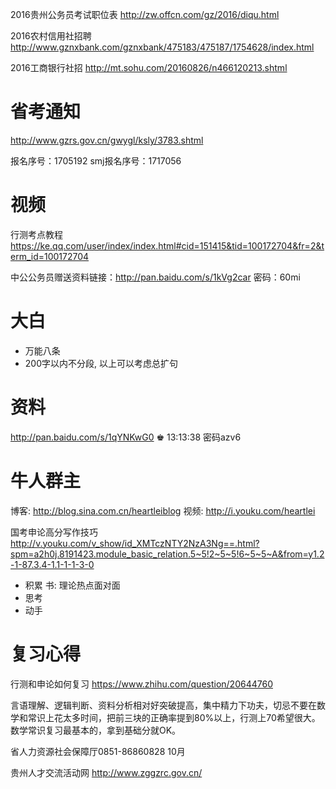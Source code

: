 


2016贵州公务员考试职位表
http://zw.offcn.com/gz/2016/diqu.html

2016农村信用社招聘
http://www.gznxbank.com/gznxbank/475183/475187/1754628/index.html

2016工商银行社招
http://mt.sohu.com/20160826/n466120213.shtml

# 省考通知

http://www.gzrs.gov.cn/gwygl/ksly/3783.shtml

报名序号：1705192
smj报名序号：1717056


# 视频

行测考点教程
https://ke.qq.com/user/index/index.html#cid=151415&tid=100172704&fr=2&term_id=100172704

中公公务员赠送资料链接：http://pan.baidu.com/s/1kVg2car
 密码：60mi

 # 大白

 - 万能八条
 - 200字以内不分段, 以上可以考虑总扩句

#  资料

http://pan.baidu.com/s/1qYNKwG0
♚  13:13:38
密码azv6

# 牛人群主

博客: http://blog.sina.com.cn/heartleiblog
视频: http://i.youku.com/heartlei

国考申论高分写作技巧
http://v.youku.com/v_show/id_XMTczNTY2NzA3Ng==.html?spm=a2h0j.8191423.module_basic_relation.5~5!2~5~5!6~5~5~A&from=y1.2-1-87.3.4-1.1-1-1-3-0

- 积累
    书: 理论热点面对面
- 思考
- 动手

# 复习心得

行测和申论如何复习
https://www.zhihu.com/question/20644760

言语理解、逻辑判断、资料分析相对好突破提高，集中精力下功夫，切忌不要在数学和常识上花太多时间，把前三块的正确率提到80%以上，行测上70希望很大。数学常识复习最基本的，拿到基础分就OK。


省人力资源社会保障厅0851-86860828
10月

贵州人才交流活动网
http://www.zggzrc.gov.cn/

